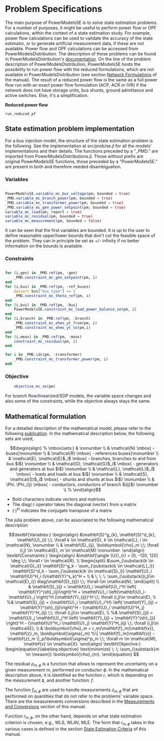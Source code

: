 # Problem Specifications

The main purpose of PowerModelsSE is to solve state estimation problems. For a number of purposes, it might be useful to perform power flow or OPF calculations, within the context of a state estimation study. For example, power flow calculations can be used to validate the accuracy of the state estimator, or to generate artificial measurement data, if these are not available. Power flow and OPF calculations can be accessed from PowerModelsDistribution. The description of these problems can be found in PowerModelsDistribution's [documentation](https://lanl-ansi.github.io/PowerModelsDistribution.jl/latest/math-model/). On the line of the problem description of PowerModelsDistribution, PowerModelsSE hosts the possibility to run power flow with the reduced formulations, which are not available in PowerModelsDistribution (see section [Network Formulations](@ref) of the manual). The result of a reduced power flow is the same as a full power flow run with an exact power flow formulation (ACP, ACR or IVR) if the network does not have storage units, bus shunts, ground admittance and active switches. Else, it's a simplification.

**Reduced power flow**
```@docs
run_reduced_pf
```

## State estimation problem implementation

For a bus injection model, the structure of the state estimation problem is the following. See the implementation at src/prob/se.jl for all the models'  implementations and their details.
The functions preceded by a "_PMD." are imported from PowerModelsDistributions.jl. Those without prefix are original PowerModelsSE functions, those preceded by a "PowerModelsSE." are present in both and therefore needed disambiguation.

### Variables

```julia

PowerModelsSE.variable_mc_bus_voltage(pm; bounded = true)
_PMD.variable_mc_branch_power(pm; bounded = true)
_PMD.variable_mc_transformer_power(pm; bounded = true)
_PMD.variable_mc_gen_power_setpoint(pm; bounded = true)
variable_mc_load(pm; report = true)
variable_mc_residual(pm, bounded = true)
variable_mc_measurement(pm, bounded = false)
```

It can be seen that the first variables are bounded. It is up to the user to define reasonable upper/lower bounds that don't cut the feasible space of the problem. They can in principle be set as +/- infinity if no better information on the bounds is available.

### Constraints

```julia

for (i,gen) in _PMD.ref(pm, :gen)
    _PMD.constraint_mc_gen_setpoint(pm, i)
end
for (i,bus) in _PMD.ref(pm, :ref_buses)
    @assert bus["bus_type"] == 3
    _PMD.constraint_mc_theta_ref(pm, i)
end
for (i,bus) in _PMD.ref(pm, :bus)
    PowerModelsSE.constraint_mc_load_power_balance_se(pm, i)
end
for (i,branch) in _PMD.ref(pm, :branch)
    _PMD.constraint_mc_ohms_yt_from(pm, i)
    _PMD.constraint_mc_ohms_yt_to(pm,i)
end
for (i,meas) in _PMD.ref(pm, :meas)
    constraint_mc_residual(pm, i)
end

for i in _PMD.ids(pm, :transformer)
    _PMD.constraint_mc_transformer_power(pm, i)
end
```

### Objective

```julia
    objective_mc_se(pm)
```

For branch flow/linearized/SDP models, the variable space changes and also some of the constraints, while the objective always stays the same.

## Mathematical formulation

For a detailed description of the mathematical model, please refer to the following [publication]().
In the mathematical description below, the following sets are used,

```math
\begin{align}
%
\mbox{sets:} & \nonumber \\
& \mathcal{N} \mbox{ - buses}\nonumber \\
& \mathcal{R} \mbox{ - references buses}\nonumber \\
& \mathcal{E}, \mathcal{E}$_i$  \mbox{ - branches, branches to and from bus $i$} \nonumber \\
& \mathcal{G}, \mathcal{G}$_i$ \mbox{ - generators and generators at bus $i$} \nonumber \\
& \mathcal{L}, \mathcal{L}$_i$ \mbox{ - loads and loads at bus $i$} \nonumber \\
& \mathcal{S}, \mathcal{S}$_i$ \mbox{ - shunts and shunts at bus $i$} \nonumber \\
& \Phi. \Phi_{ij} \mbox{ - conductors, conductors of branch $(ij)$} \nonumber \\
%
\end{align}
```

- Bold characters indicate vectors and matrices
- The $\text{diag}(\cdot)$ operator takes the diagonal (vector) from a matrix
- $(\cdot)^H$ indicates the conjugate transpose of a matrix

The julia problem above, can be associated to the following mathematical description

```math
\textbf{Variables:}

\begin{align}
  &\mathbf{S}^g_{k}, \mathbf{S}^d_{k}, \mathbf{U}_{i}   \;\; \forall k \in \mathcal{G}, k \in \mathcal{L}, i \in \mathcal{N}, \nonumber \\     & \mathbf{S}_{ij}, \boldsymbol{\rho}_m \;\; \forall (i,j) \in \mathcal{E}, m \in \mathcal{M} \nonumber.
\end{align}

\textbf{Constraints:}

\begin{align}
&\mathbf{\angle {U}}_{r} = [0, -120, 120] \deg  \;\; \forall r \in \mathcal{R}, \\
\begin{split}
&\sum_{\substack{k \in \mathcal{G}_i}} \mathbf{S}^g_k - \sum_{\substack{k \in \mathcal{L}_i}} \mathbf{S}^d_k - \sum_{\substack{k \in \mathcal{S}_i}}  \mathbf{U}_i \mathbf{U}^H_i (\mathbf{Y}^s_k)^H  = \\
& \; \; \; \sum_{\substack{(i,j)\in \mathcal{E}_i}} diag(\mathbf{S}_{ij}) \;\; \forall i\in \mathcal{N},
 \end{split} \\
 & \mathbf{S}_{ij} =  \mathbf{U}_i \mathbf{U}_i^H \left( \mathbf{Y}^{sh}_{ij}\right)^H + \mathbf{U}_i \left(\mathbf{U}_i- \mathbf{U}_j \right)^H (\mathbf{Y}_{ij})^H  \;\; \forall (i,j)\in \mathcal{E}, \\
%& \mathbf{S}_{ij} =  {\mathbf{U}_i \mathbf{U}_i^H} \left( \mathbf{Y}_{ij} + \mathbf{Y}^{sh}_{ij}\right)^H - {\mathbf{U}_i \mathbf{U}^H_j} \mathbf{Y}^H_{ij}  \;\; \forall (i,j)\in \mathcal{E}, \\
%& \mathbf{S}_{ji} = \mathbf{U}_j \mathbf{U}_j^H \left( \mathbf{Y}_{ij} + \mathbf{Y}^{sh}_{ji} \right)^H - {\mathbf{U}^H_i \mathbf{U}_j} \mathbf{Y}^H_{ij} \;\; \forall (i,j)\in \mathcal{E}, \\
& \boldsymbol{\rho}_m = r_m(\mathbf{f}_m(\mathbf{x}), \mathbf{z}_m, \boldsymbol{\sigma}_m)
%\| \mathbf{f}_m(\mathbf{x}) - \mathbf{z}_m \|_p/\boldsymbol{\sigma}^p_m \;\; \forall m \in \mathcal{M}, \mathbf{x} \in \mathcal{X}.
\end{align}

\textbf{Objective:}

\begin{equation}\label{eq:objective}
  \text{minimize} \; \; \sum_{\substack{m \in \measm}} \boldsymbol{\rho}_{m}.
\end{equation}

 ```
The residual $\rho_{m, \phi}$ is a function that allows to represent the uncertainty on a given measurement $m$, performed on conductor $\phi$. In the mathematical description above, it is identified as the function $r$, which is depending on the measurement $\mathbf{z}$, and another function: $f$.

The function $f_{m,\phi}$ are used to handle measurements $z_{m,\phi}$ that are performed on quantities that do not refer to the problems' variable space. There are the measurements conversions described in the [Measurements and Conversions](@ref) section of this manual.

Function $r_{m,\phi}$, on the other hand, depends on what state estimation criterion is chosen, e.g., WLS, WLAV, MLE. The form that $r_{m,\phi}$ takes in the various cases is defined in the section [State Estimation Criteria](@ref) of this manual.
